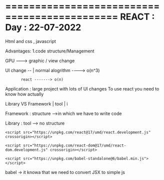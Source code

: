 =============================================
     REACT :         Day : 22-07-2022
==============================================

Html and css , javascript

Advantages:
1.code structure/Management


GPU ---> graphic / view change

UI change --
            |
normal alogrithm ----> o(n^3)

           react -------> o(n)


Application : large project with lots of UI changes 
To use react you need to know how actually 

Library   VS  Framework
           |
tool       |          i
               

Framework  :   structure -->in which we have to write code   

Library    :   tool --> no structure


<!-- react ui change algorithm -->
    <script src="https://unpkg.com/react@17/umd/react.development.js" crossorigin></script>
<!-- using react library it changes actual web page -->
    <script src="https://unpkg.com/react-dom@17/umd/react-dom.development.js" crossorigin></script>
<!-- babel library converts your jsx into js  -->
    <script src="https://unpkg.com/babel-standalone@6/babel.min.js"></script>


 babel -> it knowa that we need to convert JSX to simple js 
 <script type="text/babel">


     function Hello() {
            return (
                <h1>hello world</h1>
            )
        }

 // it puts hello component ka output in the app div
        ReactDOM.render(<Hello></Hello>, document.getElementById("app"));



=============================================
     REACT :         Day : 25-07-2022
==============================================

Pops Vs State
1.passing parameter in function---> pass attr in component--> prop       & 
2.making variable in function -->state



props  --->the parameter passed from parent in the form  of html attr
parent to child data

state 
       usestate(0) --> initial  value store karta hai. 
       [var,function] -function --> val change karta hai

TODO App
============
        
       

         when state variable change(detetction of changes) then i will change UI for that componenet


         primitive : directly compare the value 
         non-primitive : Array,Object -->refernce comparision  

         setTask("hello"--->)
         const taskArr =[];
         taskArr.push("Hello")
         setTask(taskArr)

Spreader : To copy the one to array to other array

Destructring :



=============================================
     REACT :         Day : 29-07-2022      
==============================================

Props :Passed data from parent comp to child comp

map  ---> 


❤ Component Divide

Lifting the stateup

##Sending Data### :

 1. From parent data to child      ---> props in child(props)
 2. From Children to parent        ---> inside props pass function
                                        then go to children call that function
                                        1.sends the function which needs data as a props
                                        2.create a  new function in child component
                                        3.call the parent function inside that function and pass the data as props

                               function InputBox(){         
                                        function addTaskFromInput(){
                                            props.addTask(value);
                                            changeValue("")
                                        }
                                    }

                                   <button onClick={addTaskFromInput}>

=============================================
     REACT :         Day : 31-07-2022      
==============================================

1.create-react-app   
setup : react
        structring 
        autoreloading
        react dev tool
Npm i yarn -g 

yarn create react-app movies

Add chorme extension--> react dev tool
Add vscode extension--> ES7 react redux tool

2.How to import a react file?
what to import -->

import what from "./filekapath"

To use node modules --> import "./"

3.How to export ?
export default App;


                                        Index
                                          |
                                         App
                                          |
                    ---------------------------------------------- 
    |               |                      |                     |
                    default              default               default
                    comp-1               comp-2                comp-3


4.where is root ?
public--> index.html
<div id="root"></div>

Project Link
https://react-bootcamp-movieapp.netlify.app/

=============================================
     REACT :         Day : 01-08-2022      
==============================================

########### Movies Application ################ 

Feature
1.Trending movies : they are sourced from TMDB API 
2.Data Available 
    2.1 Movies Img Src
    2.2 Movies Name
    2.3 Genere --> Type of movies
    2.4 Rating 
    2.5 Popular 
3.Pages : Two Pages
          1.MainPage : List of Movies
                       # Banner --> first movies   ka   banner
                       # List of Trending movies 
                       # Pagination
          
          2.Faviourates : 
              Header
              Genre List
              searchbar,np. of items modifier

## Technical prequisites
Q.How to make a request in react and render that data on UI(Ajax) 
  React--> Life Cycle Methods
  Faviourates Page :Features that are highly used : * Pagination,
  * Group by
  * Sorting
  * Searching
  * Routing



Practice : communication between multiple component
           sending data from one page to another

Day 1 : Static UI,Data recieve 
Day 2 :
Day 3 :



<h1 className="h1style" key={curElm.id}>Name:
                                    {curElm.myName} & Age: {curElm.age}
                                    <button className="btnInner" onClick={() => removeElem(curElm.id)}> remove </button>
                                </h1>

=============================================
     REACT :         Day : 03-08-2022      
==============================================
React.useeffect ---> 
It is hook that excutes a fn passed into it  runs after first render 

searching done


=============================================
     REACT :         Day : 05-08-2022      
==============================================
Searching 

pagination

Routing 

npm i react-router-dom@5.3.0


Icons

npm install flat-color-icons


vade --->

=============================================
     REACT :         Day : 05-08-2022      
==============================================
Passing Favourites data from Home to Favourites Page  
Sorting 
filtering



###Passing Favourites data from Home to Favourites Page### 
1.movies[ ] and favs[] 
  movie.id==fav.id 
         show cancel symobol
         else  show like symbol 
check movie is Liked or Not Liked
we will add favourites movies in fav array
& when unlike remove from fav array
2.if that movie id presendt in fav array then that is liked movie

3.created icon(like and cancel) in each movie using bootstarp link in index.jsx
4.three function 1.show 2.action 3.reaction
  4.1 checkIfFav( ) --> check like or not 
  4.2 addToFavorites()  --> add fav movie to fav array
  4.3 deleteFromFav()  

.we craeted usestate for favourites 

==========
Favorites Page

Q.1
1. All Genre , Action , Rommance option we have 
2. If we click on All Genre the that only make  blue all others like Action and Rommance make Grey
Ans:
let [currGenre , setCurrGenre ]= React.useState("All Genre ");

Q2
Styling of Favourites Done

Q3 
Local storage

1.setting data--> imdb = collectionName
 localStorage.setItem("imdb",JSON.stringify(newArr))
        
2.getting data after first load of page so we add that into useeffect
 let oldFav =localStorage.getItem("imdb"); 
            oldFav=JSON.parse(oldFav);
            setFavourites([...oldFav]); 


            